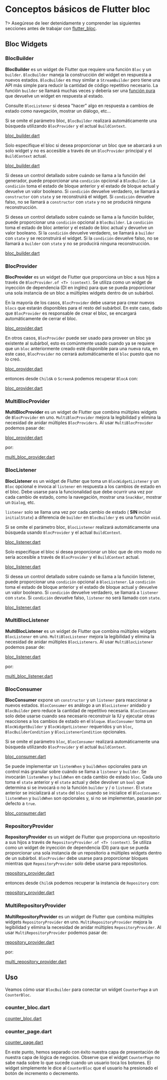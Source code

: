 # Conceptos básicos de Flutter bloc

?> Asegúrese de leer detenidamente y comprender las siguientes secciones antes de trabajar con [flutter_bloc](https://pub.dev/packages/flutter_bloc).

## Bloc Widgets

### BlocBuilder

**BlocBuilder** es un widget de Flutter que requiere una función `Bloc` y un `builder`. `BlocBuilder` maneja la construcción del widget en respuesta a nuevos estados. `BlocBuilder` es muy similar a `StreamBuilder` pero tiene una API más simple para reducir la cantidad de código repetitivo necesario. La función `builder` se llamará muchas veces y debería ser una [función pura](https://en.wikipedia.org/wiki/Pure_function) que devuelve un widget en respuesta al estado.

Consulte `BlocListener` si desea "hacer" algo en respuesta a cambios de estado como navegación, mostrar un diálogo, etc...

Si se omite el parámetro bloc, `BlocBuilder` realizará automáticamente una búsqueda utilizando `BlocProvider` y el actual `BuildContext`.

[bloc_builder.dart](../_snippets/flutter_bloc_core_concepts/bloc_builder.dart.md ':include')

Solo especifique el bloc si desea proporcionar un bloc que se abarcará a un solo widget y no es accesible a través de un `BlocProvider` principal y el `BuildContext` actual.

[bloc_builder.dart](../_snippets/flutter_bloc_core_concepts/bloc_builder_explicit_bloc.dart.md ':include')

Si desea un control detallado sobre cuándo se llama a la función del generador, puede proporcionar una `condición` opcional a `BlocBuilder`. La `condición` toma el estado de bloque anterior y el estado de bloque actual y devuelve un valor booleano. Si `condición` devuelve verdadero, se llamará a `constructor` con `state` y se reconstruirá el widget. Si `condición` devuelve falso, no se llamará a `constructor` con `state` y no se producirá ninguna reconstrucción.

Si desea un control detallado sobre cuándo se llama a la función builder, puede proporcionar una `condición` opcional a `BlocBuilder`. La `condición` toma el estado de bloc anterior y el estado de bloc actual y devuelve un valor booleano. Si la `condición` devuelve verdadero, se llamará a `builder` con `state` y se reconstruirá el widget. Si la `condición` devuelve falso, no se llamará a `builder` con `state` y no se producirá ninguna reconstrucción.

[bloc_builder.dart](../_snippets/flutter_bloc_core_concepts/bloc_builder_condition.dart.md ':include')

### BlocProvider

**BlocProvider** es un widget de Flutter que proporciona un bloc a sus hijos a través de `BlocProvider.of <T> (context)`. Se utiliza como un widget de inyección de dependencia (DI en inglés) para que se pueda proporcionar una sola instancia de un bloc a múltiples widgets dentro de un subárbol.

En la mayoría de los casos, `BlocProvider` debe usarse para crear nuevos `blocs` que estarán disponibles para el resto del subárbol. En este caso, dado que `BlocProvider` es responsable de crear el bloc, se encargará automáticamente de cerrar el bloc.

[bloc_provider.dart](../_snippets/flutter_bloc_core_concepts/bloc_provider.dart.md ':include')

En otros casos, `BlocProvider` puede ser usado para proveer un bloc ya existente al subárbol, esto es comúnmente usado cuando ya se requiere que un `bloc` anteriormente creado esté disponible para una nueva ruta, en este caso, `BlocProvider` no cerrará automáticamente el `bloc` puesto que no lo creó.

[bloc_provider.dart](../_snippets/flutter_bloc_core_concepts/bloc_provider_value.dart.md ':include')

entonces desde `ChildA` o `ScreenA` podemos recuperar `BlocA` con:

[bloc_provider.dart](../_snippets/flutter_bloc_core_concepts/bloc_provider_lookup.dart.md ':include')

### MultiBlocProvider

**MultiBlocProvider** es un widget de Flutter que combina múltiples widgets de `BlocProvider` en uno.
`MultiBlocProvider` mejora la legibilidad y elimina la necesidad de anidar múltiples `BlocProviders`.
Al usar `MultiBlocProvider` podemos pasar de:

[bloc_provider.dart](../_snippets/flutter_bloc_core_concepts/nested_bloc_provider.dart.md ':include')

por:

[multi_bloc_provider.dart](../_snippets/flutter_bloc_core_concepts/multi_bloc_provider.dart.md ':include')

### BlocListener

**BlocListener** es un widget de Flutter que toma un `BlocWidgetListener` y un `Bloc` opcional e invoca al `listener` en respuesta a los cambios de estado en el bloc. Debe usarse para la funcionalidad que debe ocurrir una vez por cada cambio de estado, como la navegación, mostrar una `SnackBar`, mostrar un `Dialog`, etc.

`listener` solo se llama una vez por cada cambio de estado ( **SIN** incluir `initialState`) a diferencia de `builder` en `BlocBuilder` y es una función `void`.

Si se omite el parámetro bloc, `BlocListener` realizará automáticamente una búsqueda usando `BlocProvider` y el actual `BuildContext`.

[bloc_listener.dart](../_snippets/flutter_bloc_core_concepts/bloc_listener.dart.md ':include')

Solo especifique el bloc si desea proporcionar un bloc que de otro modo no sería accesible a través de `BlocProvider` y el `BuildContext` actual.

[bloc_listener.dart](../_snippets/flutter_bloc_core_concepts/bloc_listener_explicit_bloc.dart.md ':include')

Si desea un control detallado sobre cuándo se llama a la función listener, puede proporcionar una `condición` opcional a `BlocListener`. La `condición` toma el estado de bloque anterior y el estado de bloque actual y devuelve un valor booleano. Si `condición` devuelve verdadero, se llamará a `listener` con `state`. Si `condición` devuelve falso, `listener` no será llamado con `state`.

[bloc_listener.dart](../_snippets/flutter_bloc_core_concepts/bloc_listener_condition.dart.md ':include')

### MultiBlocListener

**MultiBlocListener** es un widget de Flutter que combina múltiples widgets `BlocListener` en uno.
`MultiBlocListener` mejora la legibilidad y elimina la necesidad de anidar múltiples `BlocListeners`.
Al usar `MultiBlocListener` podemos pasar de:

[bloc_listener.dart](../_snippets/flutter_bloc_core_concepts/nested_bloc_listener.dart.md ':include')

por:

[multi_bloc_listener.dart](../_snippets/flutter_bloc_core_concepts/multi_bloc_listener.dart.md ':include')

### BlocConsumer

**BlocConsumer** expone un `constructor` y un `listener` para reaccionar a nuevos estados. `BlocConsumer` es análogo a un `BlocListener` anidado y `BlocBuilder` pero reduce la cantidad de repetitivo necesaria. `BlocConsumer` solo debe usarse cuando sea necesario reconstruir la IU y ejecutar otras reacciones a los cambios de estado en el `bloque`. `BlocConsumer` toma un `BlocWidgetBuilder` y `BlocWidgetListener` requeridos y un `bloc`, `BlocBuilderCondition` y `BlocListenerCondition` opcionales.

Si se omite el parámetro `bloc`, `BlocConsumer` realizará automáticamente una búsqueda utilizando
`BlocProvider` y el actual `BuildContext`.

[bloc_consumer.dart](../_snippets/flutter_bloc_core_concepts/bloc_consumer.dart.md ':include')

Se puede implementar un `listenWhen` y `buildWhen` opcionales para un control más granular sobre cuándo se llama a `listener` y `builder`. Se invocarán `listenWhen` y `buildWhen` en cada cambio de estado `bloc`. Cada uno toma el `state` anterior y el `state` actual y debe devolver un `bool` que determina si se invocará o no la función `builder` y / o `listener`. El `state` anterior se inicializará al `state` del `bloc` cuando se inicialice el `BlocConsumer`. `listenWhen` y `buildWhen` son opcionales y, si no se implementan, pasarán por defecto a `true`.

[bloc_consumer.dart](../_snippets/flutter_bloc_core_concepts/bloc_consumer_condition.dart.md ':include')

### RepositoryProvider

**RepositoryProvider** es un widget de Flutter que proporciona un repositorio a sus hijos a través de `RepositoryProvider.of <T> (context)`. Se utiliza como un widget de inyección de dependencia (DI) para que se pueda proporcionar una sola instancia de un repositorio a múltiples widgets dentro de un subárbol. `BlocProvider` debe usarse para proporcionar bloques mientras que `RepositoryProvider` solo debe usarse para repositorios.

[repository_provider.dart](../_snippets/flutter_bloc_core_concepts/repository_provider.dart.md ':include')

entonces desde `ChildA` podemos recuperar la instancia de `Repository` con:

[repository_provider.dart](../_snippets/flutter_bloc_core_concepts/repository_provider_lookup.dart.md ':include')

### MultiRepositoryProvider

**MultiRepositoryProvider** es un widget de Flutter que combina múltiples widgets `RepositoryProvider` en uno.
`MultiRepositoryProvider` mejora la legibilidad y elimina la necesidad de anidar múltiples `RepositoryProvider`.
Al usar `MultiRepositoryProvider` podemos pasar de:

[repository_provider.dart](../_snippets/flutter_bloc_core_concepts/nested_repository_provider.dart.md ':include')

por:

[multi_repository_provider.dart](../_snippets/flutter_bloc_core_concepts/multi_repository_provider.dart.md ':include')

## Uso

Veamos cómo usar `BlocBuilder` para conectar un widget `CounterPage` a un `CounterBloc`.

### counter_bloc.dart

[counter_bloc.dart](../_snippets/flutter_bloc_core_concepts/counter_bloc.dart.md ':include')

### counter_page.dart

[counter_page.dart](../_snippets/flutter_bloc_core_concepts/counter_page.dart.md ':include')

En este punto, hemos separado con éxito nuestra capa de presentación de nuestra capa de lógica de negocios. Observe que el widget `CounterPage` no sabe nada sobre lo que sucede cuando un usuario toca los botones. El widget simplemente le dice al `CounterBloc` que el usuario ha presionado el botón de incremento o decremento.
